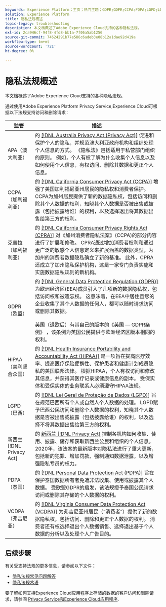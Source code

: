 ```yaml
---
keywords: Experience Platform；主页；热门主题；GDPR;GDPR;CCPA;PDPA;LGPD;LGPD；概述；法规；法规；法规；法规；隐私；隐私；
solution: Experience Platform
title: 隐私法规概述
topic-legacy: troubleshooting
description: 本文档概述了Adobe Experience Cloud支持的各种隐私法规。
exl-id: 2ca946cf-94f8-4fd8-bb1a-7f06a5ab1256
source-git-commit: 74624291b77e586c6adeb3e08b12a1dae92d419a
workflow-type: tm+mt
source-wordcount: '721'
ht-degree: 0%

---
```


# 隐私法规概述

本文档概述了Adobe Experience Cloud支持的各种隐私法规。

通过使用Adobe Experience Platform Privacy Service,Experience Cloud可根据以下法规支持访问和删除请求：

| 监管 | 描述 |
| --- | --- |
| APA（澳大利亚） | 的 [[!DNL Australia Privacy Act (Privacy Act)]](https://www.oaic.gov.au/privacy/the-privacy-act) 促进和保护个人的隐私，并规范澳大利亚政府机构和组织处理个人信息的方式。 《隐私法》包括适用于私营部门组织的原则。 例如，个人有权了解为什么收集个人信息以及如何使用个人信息，有权访问、删除其数据和更正个人信息。 |
| CCPA（加利福利亚） | 的 [[!DNL California Consumer Privacy Act (CCPA)]](https://oag.ca.gov/privacy/ccpa) 增强了美国加利福尼亚州居民的隐私权和消费者保护。 CCPA为加州居民提供了新的数据隐私权，包括访问和删除其个人数据的权利，知晓其个人数据是否被出售或披露（包括披露给谁）的权利，以及选择退出将其数据出售给第三方的权利。 |
| 克普拉（加利福利亚） | 的 [[!DNL California Consumer Privacy Rights Act (CPRA)]](https://cppa.ca.gov/regulations/consumer_privacy_act.html) 对《加州消费者隐私法案》(CCPA)的部分内容进行了扩展和修改。 CPRA通过增加消费者权利和通过更广泛的敏感个人信息定义来扩展涵盖的数据类型，为加州的消费者数据隐私确立了新的基准。  此外，CPRA还成立了加州隐私保护机构，这是一家专门负责实施和实施数据隐私规则的新机构。 |
| GDPR（欧盟） | 的 [[!DNL General Data Protection Regulation (GDPR)]](https://gdpr-info.eu) 为欧洲经济区(EEA)成员引入了几项新的数据隐私权，包括访问权和被遗忘权。 这意味着，在EEA中居住且您的企业收集了其个人数据的任何人，都可以随时请求访问或删除其数据。<br><br>英国（退欧后）有其自己的版本的《英国 — GDPR条例》 ，该条例为英国公民提供与欧洲经济区版本相同的权利。 |
| HIPAA（美利坚合众国） | 的 [[!DNL Health Insurance Portability and Accountability Act (HIPAA)]](https://www.hhs.gov/hipaa/index.html) 是一项旨在提高医疗效率、提高医疗保险便携性、保护患者和健康计划成员隐私的美国联邦法律。 根据HIPAA，个人有权访问和修改其信息，并获得其医疗记录或健康信息的副本。 受保实体和受保实体的业务联系人必须遵守HIPAA法规。 |
| LGPD（巴西） | 的 [[!DNL Lei Geral de Proteção de Dados (LGPD)]](https://gdpr.eu/gdpr-vs-lgpd/) 旨在规范巴西所有个人或自然人个人数据的处理。 LGPD赋予巴西公民访问和删除个人数据的权利，知晓其个人数据是否被出售或披露（包括披露给谁）的权利，以及选择不将其数据出售给第三方的权利。 |
| 新西兰 [!DNL Privacy Act] | 的 [新西兰 [!DNL Privacy Act]](https://www.privacy.org.nz/privacy-act-2020/privacy-principles/) 控制各机构如何收集、使用、披露、储存和获取新西兰公民和组织的个人信息。 2020年，该法案的最新版本对隐私法进行了重大更新，包括新的犯罪、增加罚款、强制通知数据泄露，以及增强隐私专员的权力。 |
| PDPA（泰国） | 的 [[!DNL Personal Data Protection Act (PDPA)]](https://www.pdpc.gov.sg/Overview-of-PDPA/The-Legislation/Personal-Data-Protection-Act) 旨在保护泰国数据所有者免遭非法收集、使用或披露其个人数据。 受欧盟GDPR的启发，该法规授予泰国公民请求访问或删除其存储的个人数据的权利。 |
| VCDPA（弗吉尼亚） | 的 [[!DNL Virginia Consumer Data Protection Act (VCDPA)]](https://lis.virginia.gov/cgi-bin/legp604.exe?212+sum+HB2307) 为弗吉尼亚州居民（“消费者”）提供了新的数据隐私权，包括访问、删除和更正个人数据的权利。 消费者还有权选择退出个人数据销售、选择退出基于个人数据的分析以及处理个人广告目的。 |

## 后续步骤

有关受支持法规的更多信息，请参阅以下文件：

* [隐私法规常见问题解答](./faq.md)
* [隐私法规术语](./terminology.md)

要了解如何支持Experience Cloud应用程序上存储的数据的客户访问和删除请求，请参阅 [Privacy Service和Experience Cloud应用程序](../experience-cloud-apps.md).
